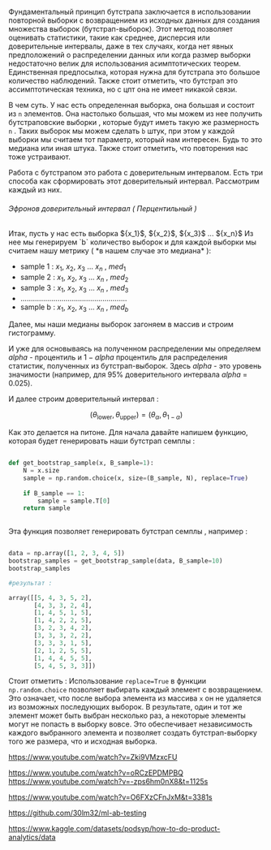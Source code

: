 Фундаментальный принцип бутстрапа заключается в использовании повторной выборки с возвращением из исходных данных для создания множества выборок (бутстрап-выборок). Этот метод позволяет оценивать статистики, такие как среднее, дисперсия или доверительные интервалы, даже в тех случаях, когда нет явных предположений о распределении данных или когда размер выборки недостаточно велик для использования асимптотических теорем. Единственная предпосылка, которая нужна для бутстрапа это большое количество наблюдений. Также стоит отметить, что бутстрап это ассимптотическая техника, но с цпт она не имеет никакой связи. 

В чем суть. У нас есть определенная выборка, она большая и состоит из `n` элементов.  Она настолько большая, что мы можем из нее получить бутстраповские выборки , которые будут иметь такую же размерность `n` . Таких выборок мы можем сделать `b` штук, при этом у каждой выборки мы считаем тот параметр, который нам интересен. Будь то это медиана или иная штука. Также стоит отметить, что повторения нас тоже устраивают. 

Работа с бутстрапом это работа с доверительным интервалом. Есть три способа как сформировать этот доверительный интервал. Рассмотрим каждый из них. 

<h6>Эфронов доверительный интервал ( Перцентильный ) </h6>
Итак, пусть у нас есть выборка  ${x_1}$, ${x_2}$, ${x_3}$ ... ${x_n}$
Из нее мы генерируем `b` количество выборок  и для каждой выборки мы считаем нашу метрику ( *в нашем случае это медиана* ):

- sample 1 : ${x_1}$, ${x_2}$, ${x_3}$ ... ${x_n}$  ,  ${med_1}$
- sample 2 : ${x_1}$, ${x_2}$, ${x_3}$ ... ${x_n}$ ,  ${med_2}$
- sample 3 : ${x_1}$, ${x_2}$, ${x_3}$ ... ${x_n}$ ,  ${med_3}$
- ....................................................
- sample b : ${x_1}$, ${x_2}$, ${x_3}$ ... ${x_n}$ ,  ${med_b}$

Далее, мы наши медианы выборок загоняем в массив и строим гистограмму. 

И уже для основываясь на полученном распределении мы определяем  $alpha$ - процентиль и $1 -alpha$ процентиль для распределения статистик, полученных из бутстрап-выборок. Здесь $alpha$ - это уровень значимости (например, для 95% доверительного интервала $alpha$ = 0.025).

И далее строим доверительный интервал : 

$$
(\theta_{\text{lower}}, \theta_{\text{upper}}) = (\theta_{\alpha}, \theta_{1 - \alpha})
$$

Как это делается на питоне. 
Для начала давайте напишем функцию, которая будет генерировать наши бутстрап семплы : 

```python

def get_bootstrap_sample(x, B_sample=1):
    N = x.size 
    sample = np.random.choice(x, size=(B_sample, N), replace=True)
    
    if B_sample == 1:
        sample = sample.T[0]
    return sample 
    
```

Эта функция позволяет генерировать бутстрап семплы , например : 

```python

data = np.array([1, 2, 3, 4, 5])
bootstrap_samples = get_bootstrap_sample(data, B_sample=10)
bootstrap_samples

#результат : 

array([[5, 4, 3, 5, 2],
       [4, 3, 3, 2, 4],
       [1, 4, 5, 1, 5],
       [1, 4, 2, 2, 5],
       [3, 2, 3, 4, 2],
       [3, 3, 3, 2, 2],
       [3, 3, 3, 1, 5],
       [2, 1, 2, 5, 5],
       [1, 4, 4, 5, 5],
       [5, 4, 5, 3, 3]])
```

Стоит отметить :  Использование `replace=True` в функции `np.random.choice` позволяет выбирать каждый элемент с возвращением. Это означает, что после выбора элемента из массива `x` он не удаляется из возможных последующих выборок. В результате, один и тот же элемент может быть выбран несколько раз, а некоторые элементы могут не попасть в выборку вовсе. Это обеспечивает независимость каждого выбранного элемента и позволяет создать бутстрап-выборку того же размера, что и исходная выборка.


https://www.youtube.com/watch?v=Zki9VMzxcFU

https://www.youtube.com/watch?v=oRCzEPDMPBQ
https://www.youtube.com/watch?v=-zps6hm0nX8&t=1125s


https://www.youtube.com/watch?v=O6FXzCFnJxM&t=3381s



https://github.com/30lm32/ml-ab-testing


https://www.kaggle.com/datasets/podsyp/how-to-do-product-analytics/data
